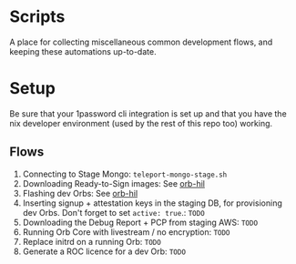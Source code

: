 # Scripts

A place for collecting miscellaneous common development flows, and keeping these automations up-to-date.

# Setup

Be sure that your 1password cli integration is set up and that you have the nix developer environment (used by the rest of this repo too) working.

## Flows

1. Connecting to Stage Mongo: `teleport-mongo-stage.sh`
1. Downloading Ready-to-Sign images: See [orb-hil][hil]
1. Flashing dev Orbs: See [orb-hil][hil]
1. Inserting signup + attestation keys in the staging DB, for provisioning dev Orbs. Don't forget to set `active: true`.: `TODO`
1. Downloading the Debug Report + PCP from staging AWS: `TODO`
1. Running Orb Core with livestream / no encryption: `TODO`
1. Replace initrd on a running Orb: `TODO`
1. Generate a ROC licence for a dev Orb: `TODO`

[hil]: ../hil
